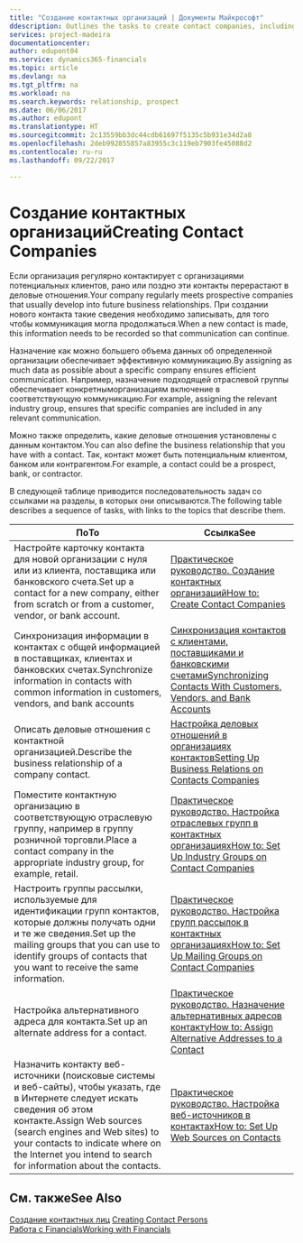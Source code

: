 ```yaml
---
title: "Создание контактных организаций | Документы Майкрософт"
ddescription: Outlines the tasks to create contact companies, including assigning relevant data about prospects and defining the business relationships you have with companies.
services: project-madeira
documentationcenter: 
author: edupont04
ms.service: dynamics365-financials
ms.topic: article
ms.devlang: na
ms.tgt_pltfrm: na
ms.workload: na
ms.search.keywords: relationship, prospect
ms.date: 06/06/2017
ms.author: edupont
ms.translationtype: HT
ms.sourcegitcommit: 2c13559bb3dc44cdb61697f5135c5b931e34d2a8
ms.openlocfilehash: 2deb992855857a83955c3c119eb7903fe45088d2
ms.contentlocale: ru-ru
ms.lasthandoff: 09/22/2017

---
```

# <a name="creating-contact-companies"></a><span data-ttu-id="cc084-102">Создание контактных организаций</span><span class="sxs-lookup"><span data-stu-id="cc084-102">Creating Contact Companies</span></span>
<span data-ttu-id="cc084-103">Если организация регулярно контактирует с организациями потенциальных клиентов, рано или поздно эти контакты перерастают в деловые отношения.</span><span class="sxs-lookup"><span data-stu-id="cc084-103">Your company regularly meets prospective companies that usually develop into future business relationships.</span></span> <span data-ttu-id="cc084-104">При создании нового контакта такие сведения необходимо записывать, для того чтобы коммуникация могла продолжаться.</span><span class="sxs-lookup"><span data-stu-id="cc084-104">When a new contact is made, this information needs to be recorded so that communication can continue.</span></span>

<span data-ttu-id="cc084-105">Назначение как можно большего объема данных об определенной организации обеспечивает эффективную коммуникацию.</span><span class="sxs-lookup"><span data-stu-id="cc084-105">By assigning as much data as possible about a specific company ensures efficient communication.</span></span> <span data-ttu-id="cc084-106">Например, назначение подходящей отраслевой группы обеспечивает конкретныморганизациям включение в соответствующую коммуникацию.</span><span class="sxs-lookup"><span data-stu-id="cc084-106">For example, assigning the relevant industry group, ensures that specific companies are included in any relevant communication.</span></span>

<span data-ttu-id="cc084-107">Можно также определить, какие деловые отношения установлены с данным контактом.</span><span class="sxs-lookup"><span data-stu-id="cc084-107">You can also define the business relationship that you have with a contact.</span></span> <span data-ttu-id="cc084-108">Так, контакт может быть потенциальным клиентом, банком или контрагентом.</span><span class="sxs-lookup"><span data-stu-id="cc084-108">For example, a contact could be a prospect, bank, or contractor.</span></span>

<span data-ttu-id="cc084-109">В следующей таблице приводится последовательность задач со ссылками на разделы, в которых они описываются.</span><span class="sxs-lookup"><span data-stu-id="cc084-109">The following table describes a sequence of tasks, with links to the topics that describe them.</span></span> 

| <span data-ttu-id="cc084-110">По</span><span class="sxs-lookup"><span data-stu-id="cc084-110">To</span></span> | <span data-ttu-id="cc084-111">Ссылка</span><span class="sxs-lookup"><span data-stu-id="cc084-111">See</span></span> |
| --- | --- |
| <span data-ttu-id="cc084-112">Настройте карточку контакта для новой организации с нуля или из клиента, поставщика или банковского счета.</span><span class="sxs-lookup"><span data-stu-id="cc084-112">Set up a contact for a new company, either from scratch or from a customer, vendor, or bank account.</span></span> |[<span data-ttu-id="cc084-113">Практическое руководство. Создание контактных организаций</span><span class="sxs-lookup"><span data-stu-id="cc084-113">How to: Create Contact Companies</span></span>](marketing-how-create-contact-companies.md) |
| <span data-ttu-id="cc084-114">Синхронизация информации в контактах с общей информацией в поставщиках, клиентах и банковских счетах.</span><span class="sxs-lookup"><span data-stu-id="cc084-114">Synchronize information in contacts with common information in customers, vendors, and bank accounts</span></span> |[<span data-ttu-id="cc084-115">Синхронизация контактов с клиентами, поставщиками и банковскими счетами</span><span class="sxs-lookup"><span data-stu-id="cc084-115">Synchronizing Contacts With Customers, Vendors, and Bank Accounts</span></span>](marketing-synchronize-contacts-customers-vendors-bank-accounts.md) |
| <span data-ttu-id="cc084-116">Описать деловые отношения с контактной организацией.</span><span class="sxs-lookup"><span data-stu-id="cc084-116">Describe the business relationship of a company contact.</span></span> |[<span data-ttu-id="cc084-117">Настройка деловых отношений в организациях контактов</span><span class="sxs-lookup"><span data-stu-id="cc084-117">Setting Up Business Relations on Contacts Companies</span></span>](marketing-business-relations.md) |
| <span data-ttu-id="cc084-118">Поместите контактную организацию в соответствующую отраслевую группу, например в группу розничной торговли.</span><span class="sxs-lookup"><span data-stu-id="cc084-118">Place a contact company in the appropriate industry group, for example, retail.</span></span> |[<span data-ttu-id="cc084-119">Практическое руководство. Настройка отраслевых групп в контактных организациях</span><span class="sxs-lookup"><span data-stu-id="cc084-119">How to: Set Up Industry Groups on Contact Companies</span></span>](marketing-industry-groups.md) |
| <span data-ttu-id="cc084-120">Настроить группы рассылки, используемые для идентификации групп контактов, которые должны получать одни и те же сведения.</span><span class="sxs-lookup"><span data-stu-id="cc084-120">Set up the mailing groups that you can use to identify groups of contacts that you want to receive the same information.</span></span> |[<span data-ttu-id="cc084-121">Практическое руководство. Настройка групп рассылок в контактных организациях</span><span class="sxs-lookup"><span data-stu-id="cc084-121">How to: Set Up Mailing Groups on Contact Companies</span></span>](marketing-mailing-groups.md) |
| <span data-ttu-id="cc084-122">Настройка альтернативного адреса для контакта.</span><span class="sxs-lookup"><span data-stu-id="cc084-122">Set up an alternate address for a contact.</span></span> |[<span data-ttu-id="cc084-123">Практическое руководство. Назначение альтернативных адресов контакту</span><span class="sxs-lookup"><span data-stu-id="cc084-123">How to: Assign Alternative Addresses to a Contact</span></span>](marketing-how-assign-alternate-address.md) |
| <span data-ttu-id="cc084-124">Назначить контакту веб-источники (поисковые системы и веб-сайты), чтобы указать, где в Интернете следует искать сведения об этом контакте.</span><span class="sxs-lookup"><span data-stu-id="cc084-124">Assign Web sources (search engines and Web sites) to your contacts to indicate where on the Internet you intend to search for information about the contacts.</span></span> |[<span data-ttu-id="cc084-125">Практическое руководство. Настройка веб-источников в контактах</span><span class="sxs-lookup"><span data-stu-id="cc084-125">How to: Set Up Web Sources on Contacts</span></span>](marketing-web-sources.md) |

## <a name="see-also"></a><span data-ttu-id="cc084-126">См. также</span><span class="sxs-lookup"><span data-stu-id="cc084-126">See Also</span></span>
<span data-ttu-id="cc084-127">[Создание контактных лиц](marketing-create-contact-persons.md) </span><span class="sxs-lookup"><span data-stu-id="cc084-127">[Creating Contact Persons](marketing-create-contact-persons.md) </span></span>  
[<span data-ttu-id="cc084-128">Работа с Financials</span><span class="sxs-lookup"><span data-stu-id="cc084-128">Working with Financials</span></span>](ui-work-product.md)

